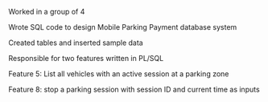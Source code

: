 Worked in a group of 4

Wrote SQL code to design Mobile Parking Payment database system

Created tables and inserted sample data

Responsible for two features written in PL/SQL 

Feature 5: List all vehicles with an active session at a parking zone

Feature 8: stop a parking session with session ID and current time as inputs 
